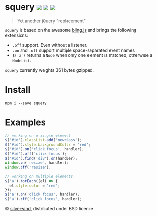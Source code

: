 # squery [![](https://img.shields.io/npm/v/squery.svg)](https://www.npmjs.org/package/squery) [![](http://img.shields.io/david/silverwind/squery.svg)](https://david-dm.org/silverwind/squery) [![](http://img.shields.io/npm/dm/squery.svg)](https://www.npmjs.org/package/squery)
> Yet another jQuery "replacement"

`squery` is based on the awesome [bling.js](https://gist.github.com/paulirish/12fb951a8b893a454b32) and brings the following extensions:

- `.off` support. Even without a listener.
- `.on` and `.off` support multiple space-separated event names.
- `$('a')` returns a `Node` when only one element is matched, otherwise a `NodeList`.

`squery` currently weights 361 bytes gzipped.

# Install
```
npm i --save squery
```

# Examples
````js
// working on a single element
$('#id').classList.add('newclass');
$('#id').style.backgroundColor = 'red';
$('#id').on('click focus', handler);
$('#id').off('click focus');
$('#id').find('div').on(handler);
window.on('resize', handler);
window.off('resize');

// working on multiple elements
$('a').forEach((el) => {
  el.style.color = 'red';
});
$('a').on('click focus', handler);
$('a').off('click focus', handler);
````

© [silverwind](https://github.com/silverwind), distributed under BSD licence
